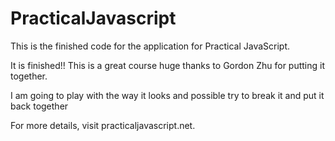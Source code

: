# PracticalJavascript


This is the finished code for the
application for Practical JavaScript.

It is finished!! This is a great course huge thanks to Gordon Zhu for putting it together. 

I am going to play with the way it looks and possible try to break it and put it back together

For more details, visit practicaljavascript.net.
